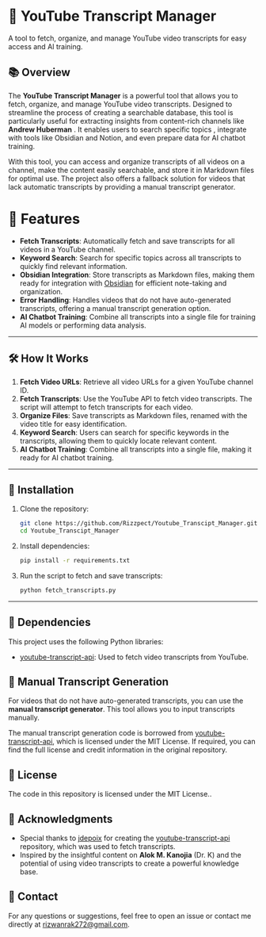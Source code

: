 # 🎥 YouTube Transcript Manager

A tool to fetch, organize, and manage YouTube video transcripts for easy access and AI training.



## 📚 Overview

The **YouTube Transcript Manager** is a powerful tool that allows you to fetch, organize, and manage YouTube video transcripts. Designed to streamline the process of creating a searchable database, this tool is particularly useful for extracting insights from content-rich channels like **Andrew Huberman** . It enables users to search specific topics , integrate with tools like Obsidian and Notion, and even prepare data for AI chatbot training.

With this tool, you can access and organize transcripts of all videos on a channel, make the content easily searchable, and store it in Markdown files for optimal use. The project also offers a fallback solution for videos that lack automatic transcripts by providing a manual transcript generator.


# 🌟 Features
- **Fetch Transcripts**: Automatically fetch and save transcripts for all videos in a YouTube channel.
- **Keyword Search**: Search for specific topics across all transcripts to quickly find relevant information.
- **Obsidian Integration**: Store transcripts as Markdown files, making them ready for integration with [Obsidian](https://obsidian.md/) for efficient note-taking and organization.
- **Error Handling**: Handles videos that do not have auto-generated transcripts, offering a manual transcript generation option.
- **AI Chatbot Training**: Combine all transcripts into a single file for training AI models or performing data analysis.

---

## 🛠️ How It Works
1. **Fetch Video URLs**: Retrieve all video URLs for a given YouTube channel ID.
2. **Fetch Transcripts**: Use the YouTube API to fetch video transcripts. The script will attempt to fetch transcripts for each video.
3. **Organize Files**: Save transcripts as Markdown files, renamed with the video title for easy identification.
4. **Keyword Search**: Users can search for specific keywords in the transcripts, allowing them to quickly locate relevant content.
5. **AI Chatbot Training**: Combine all transcripts into a single file, making it ready for AI chatbot training.

---

## 🚀 Installation
1. Clone the repository:
   ```bash
   git clone https://github.com/Rizzpect/Youtube_Transcipt_Manager.git
   cd Youtube_Transcipt_Manager
   ```

2. Install dependencies:
   ```bash
   pip install -r requirements.txt
   ```

3. Run the script to fetch and save transcripts:
   ```bash
   python fetch_transcripts.py
   ```

---

## 🔧 Dependencies
This project uses the following Python libraries:
- [youtube-transcript-api](https://github.com/jdepoix/youtube-transcript-api): Used to fetch video transcripts from YouTube.


## 📝 Manual Transcript Generation
For videos that do not have auto-generated transcripts, you can use the **manual transcript generator**. This tool allows you to input transcripts manually.

The manual transcript generation code is borrowed from [youtube-transcript-api](https://github.com/jdepoix/youtube-transcript-api), which is licensed under the MIT License. If required, you can find the full license and credit information in the original repository.

## 📑 License
The code in this repository is licensed under the MIT License..

## 🤝 Acknowledgments
- Special thanks to [jdepoix](https://github.com/jdepoix) for creating the [youtube-transcript-api](https://github.com/jdepoix/youtube-transcript-api) repository, which was used to fetch transcripts.
- Inspired by the insightful content on **Alok M. Kanojia** (Dr. K) and the potential of using video transcripts to create a powerful knowledge base.



## 📧 Contact
For any questions or suggestions, feel free to open an issue or contact me directly at rizwanrak272@gmail.com.

